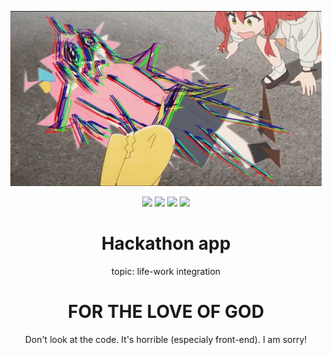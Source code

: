 <p align="center">
  
<img src="logo.gif" />
  
</p>
<p align="center">
<img src="https://img.shields.io/badge/summary-horrible%20code-red" />
<img src="https://img.shields.io/github/commit-activity/y/DavePlayer/hackaton-2022-by-mocarne-parufki" />
<img src="https://img.shields.io/github/last-commit/DavePlayer/hackaton-2022-by-mocarne-parufki" />
<img src="https://img.shields.io/badge/usability-not%20encouraged-red" />
</p>
<h1 align="center">Hackathon app</h1>
<p align="center">
topic: life-work integration
</p>

<h1 align="center">FOR THE LOVE OF GOD</h1>
<p align="center">
Don't look at the code. It's horrible (especialy front-end). I am sorry!
</p>

